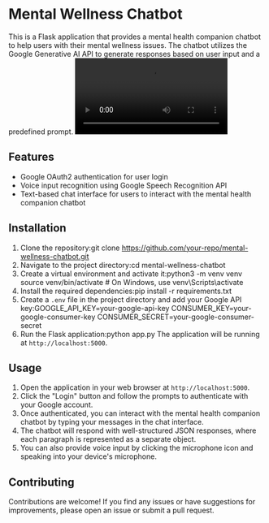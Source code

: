 # Mental Wellness Chatbot

This is a Flask application that provides a mental health companion chatbot to help users with their mental wellness issues. The chatbot utilizes the Google Generative AI API to generate responses based on user input and a predefined prompt.
![Mental Wellness Chatbot](/saarthi.MP4 "Mental Wellness Chatbot")
## Features

- Google OAuth2 authentication for user login
- Voice input recognition using Google Speech Recognition API
- Text-based chat interface for users to interact with the mental health companion chatbot

## Installation

1. Clone the repository:git clone https://github.com/your-repo/mental-wellness-chatbot.git
2. Navigate to the project directory:cd mental-wellness-chatbot
3. Create a virtual environment and activate it:python3 -m venv venv
source venv/bin/activate  # On Windows, use venv\Scripts\activate
4. Install the required dependencies:pip install -r requirements.txt
5. Create a `.env` file in the project directory and add your Google API key:GOOGLE_API_KEY=your-google-api-key CONSUMER_KEY=your-google-consumer-key CONSUMER_SECRET=your-google-consumer-secret
6. Run the Flask application:python app.py
   The application will be running at `http://localhost:5000`.

## Usage

1. Open the application in your web browser at `http://localhost:5000`.
2. Click the "Login" button and follow the prompts to authenticate with your Google account.
3. Once authenticated, you can interact with the mental health companion chatbot by typing your messages in the chat interface.
4. The chatbot will respond with well-structured JSON responses, where each paragraph is represented as a separate object.
5. You can also provide voice input by clicking the microphone icon and speaking into your device's microphone.

## Contributing

Contributions are welcome! If you find any issues or have suggestions for improvements, please open an issue or submit a pull request.


      
